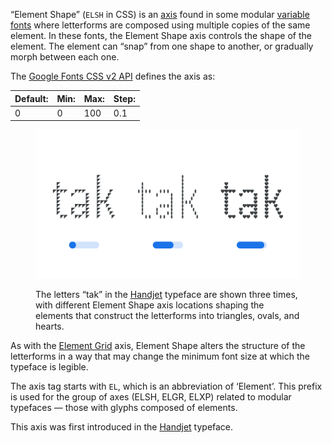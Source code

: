 “Element Shape” (`ELSH` in CSS) is an [axis](/glossary/axis_in_variable_fonts) found in some modular [variable fonts](/glossary/variable_fonts) where letterforms are composed using multiple copies of the same element. In these fonts, the Element Shape axis controls the shape of the element. The element can “snap” from one shape to another, or gradually morph between each one.

The [Google Fonts CSS v2 API](https://developers.google.com/fonts/docs/css2) defines the axis as:

| Default: | Min: | Max: | Step: |
| --- | --- | --- | --- |
| 0 | 0 | 100 | 0.1 |

<figure>

![An image showing three type specimens, each with an axis slider underneath. The specimen on the left shows the effects of the axis’ lowest value. The specimen in the middle shows the effects of the axis’ middle value. The specimen on the right shows the effects of the axis’ highest value.](images/thumbnail.svg)

<figcaption> The letters “tak” in the <a href="https://fonts.google.com/specimen/Handjet">Handjet</a> typeface are shown three times, with different Element Shape axis locations shaping the elements that construct the letterforms into triangles, ovals, and hearts.</figcaption> 
</figure>

As with the [Element Grid](/glossary/elgr_axis) axis, Element Shape alters the structure of the letterforms in a way that may change the minimum font size at which the typeface is legible.

The axis tag starts with `EL`, which is an abbreviation of ‘Element’. This prefix is used for the group of axes (ELSH, ELGR, ELXP) related to modular typefaces — those with glyphs composed of elements.

This axis was first introduced in the [Handjet](https://fonts.google.com/specimen/Handjet) typeface.